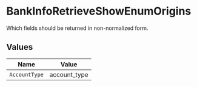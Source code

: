 # BankInfoRetrieveShowEnumOrigins

Which fields should be returned in non-normalized form.


## Values

| Name          | Value         |
| ------------- | ------------- |
| `AccountType` | account_type  |